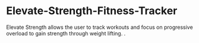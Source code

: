 # Elevate-Strength-Fitness-Tracker
Elevate Strength allows the user to track workouts and focus on progressive overload to gain strength through weight lifting. . 
